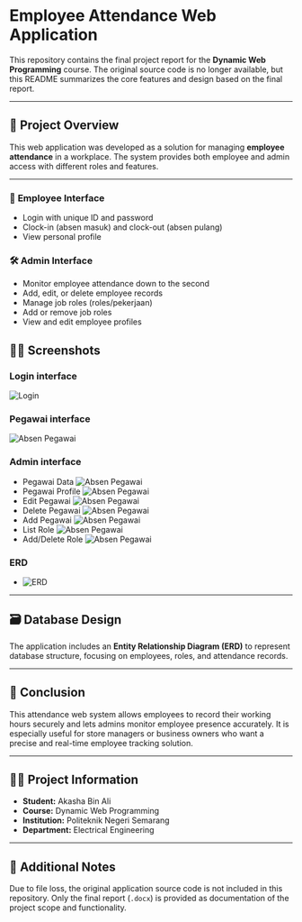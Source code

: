 # Employee Attendance Web Application

This repository contains the final project report for the **Dynamic Web Programming** course. The original source code is no longer available, but this README summarizes the core features and design based on the final report.

---

## 📘 Project Overview

This web application was developed as a solution for managing **employee attendance** in a workplace. The system provides both employee and admin access with different roles and features.

---

### 👤 **Employee Interface**
- Login with unique ID and password
- Clock-in (absen masuk) and clock-out (absen pulang)
- View personal profile

### 🛠️ **Admin Interface**
- Monitor employee attendance down to the second
- Add, edit, or delete employee records
- Manage job roles (roles/pekerjaan)
- Add or remove job roles
- View and edit employee profiles

## 🧑‍💼 Screenshots
### Login interface
  ![Login](assets/login.png)
### Pegawai interface
  ![Absen Pegawai](assets/absensi%20pegawai%20(pegawai).png)
### Admin interface 
 - Pegawai Data
   ![Absen Pegawai](assets/absensi%20pegawai.png)
 - Pegawai Profile
   ![Absen Pegawai](assets/profil%20pegawai.png)
 - Edit Pegawai
   ![Absen Pegawai](assets/edit%20pegawai.png)
 - Delete Pegawai
   ![Absen Pegawai](assets/hapus%20pegawai.png)
 - Add Pegawai
   ![Absen Pegawai](assets/tambah%20pegawai.png)
 - List Role
   ![Absen Pegawai](assets/role%20pegawai.png)
 - Add/Delete Role
   ![Absen Pegawai](assets/hapus%20role.png)
### ERD
 - ![ERD](assets/erd.png)
 
---

## 🗃️ Database Design

The application includes an **Entity Relationship Diagram (ERD)** to represent database structure, focusing on employees, roles, and attendance records.

---

## 🧾 Conclusion

This attendance web system allows employees to record their working hours securely and lets admins monitor employee presence accurately. It is especially useful for store managers or business owners who want a precise and real-time employee tracking solution.

---

## 👨‍🎓 Project Information

- **Student:** Akasha Bin Ali  
- **Course:** Dynamic Web Programming  
- **Institution:** Politeknik Negeri Semarang  
- **Department:** Electrical Engineering

---

## 📎 Additional Notes

Due to file loss, the original application source code is not included in this repository. Only the final report (`.docx`) is provided as documentation of the project scope and functionality.

